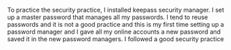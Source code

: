 To practice the security practice, I installed keepass security manager. I set up a master password that manages all my passwords. I tend to reuse passwords and it is not a good practice and this is my first time setting up a password manager and I gave all my online accounts a new password and saved it in the new password managers. I followed a good security practice